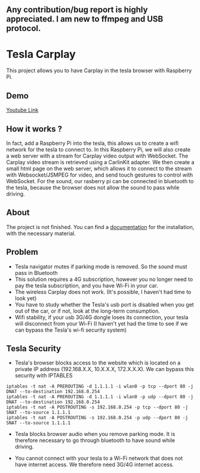 
## Any contribution/bug report is highly appreciated. I am new to ffmpeg and USB protocol. 

# Tesla Carplay

This project allows you to have Carplay in the tesla browser with Raspberry Pi.

## Demo

[Youtube Link](https://youtu.be/6aNyr-Qt1Ts)

## How it works ?
In fact, add a Raspberry Pi into the tesla, this allows us to create a wifi network for the tesla to connect to. In this Raspberry Pi, we will also create a web server with a stream for Carplay video output with WebSocket. The Carplay video stream is retrieved using a CarlinKit adapter. We then create a small html page on the web server, which allows it to connect to the stream with Websocket/JSMPEG for video, and send touch gestures to control with WebSocket. For the sound, our rasberry pi can be connected in bluetooth to the tesla, because the browser does not allow the sound to pass while driving.


## About

The project is not finished. You can find a [documentation](https://github.com/marcdubois71450/tesla-carplay/blob/master/tesla-doc.md) for the installation, with the necessary material.

## Problem

- Tesla navigator mutes if parking mode is removed. So the sound must pass in Bluetooth
- This solution requires a 4G subscription, however you no longer need to pay the tesla subscription, and you have Wi-Fi in your car.
- The wireless Carplay does not work. (It's possible, I haven't had time to look yet)
- You have to study whether the Tesla's usb port is disabled when you get out of the car, or if not, look at the long-term consumption.
- Wifi stability, if your usb 3G/4G dongle loses its connection, your tesla will disconnect from your Wi-Fi (I haven't yet had the time to see if we can bypass the Tesla's wi-fi security system)

## Tesla Security

- Tesla's browser blocks access to the website which is located on a private IP address (192.168.X.X, 10.X.X.X, 172.X.X.X). We can bypass this security with IPTABLES

```
iptables -t nat -A PREROUTING -d 1.1.1.1 -i wlan0 -p tcp --dport 80 -j DNAT --to-destination 192.168.0.254
iptables -t nat -A PREROUTING -d 1.1.1.1 -i wlan0 -p udp --dport 80 -j DNAT --to-destination 192.168.0.254
iptables -t nat -A POSTROUTING -s 192.168.0.254 -p tcp --dport 80 -j SNAT --to-source 1.1.1.1
iptables -t nat -A POSTROUTING -s 192.168.0.254 -p udp --dport 80 -j SNAT --to-source 1.1.1.1
```

- Tesla blocks browser audio when you remove parking mode. It is therefore necessary to go through bluetooth to have sound while driving.

- You cannot connect with your tesla to a Wi-Fi network that does not have internet access. We therefore need 3G/4G internet access.
